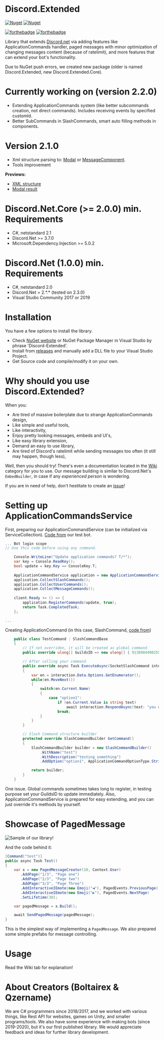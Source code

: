 # Discord.Extended
[![Nuget](https://img.shields.io/nuget/v/Discord.Extended.Core)](https://www.nuget.org/packages/Discord.Extended.Core)
[![Nuget](https://img.shields.io/nuget/dt/Discord.Extended.Core)](https://www.nuget.org/packages/Discord.Extended.Core)

[![forthebadge](https://forthebadge.com/images/badges/made-with-c-sharp.svg)](https://forthebadge.com) [![forthebadge](https://forthebadge.com/images/badges/built-with-love.svg)](https://forthebadge.com)

Library that extends [Discord.net](https://github.com/discord-net/Discord.Net) via adding features like ApplicationCommands handler, paged messages with minor optimization of changing messages content (because of ratelimit), and more features that can extend your bot's functionality.

Due to NuGet push errors, we created new package (older is named Discord.Extended, new Discord.Extended.Core).

# Currently working on (version 2.2.0)
* Extending ApplicationCommands system (like better subcommands creation, not direct commands). Includes receiving events by specified customId.
* Better SubCommands in SlashCommands, smart auto filling methods in components.

# Version 2.1.0
* Xml structure parsing to: [Modal](https://discordnet.dev/guides/int_basics/modals/intro.html) or [MessageComponent](https://discordnet.dev/guides/int_basics/message-components/intro.html).
* Tools improvement

**Previews:**
* [XML structure](https://media.discordapp.net/attachments/1018240922896576612/1019673167301709824/unknown.png)
* [Modal result](https://cdn.discordapp.com/attachments/1018240922896576612/1019690024444370996/unknown.png)

# Discord.Net.Core (>= 2.0.0) min. Requirements
* C#, netstandard 2.1
* Discord.Net >= 3.7.0
* Microsoft.Dependency.Injection >= 5.0.2

# Discord.Net (1.0.0) min. Requirements
* C#, netstandard 2.0
* Discord.Net = 2.\*.\* (tested on 2.3.0)
* Visual Studio Community 2017 or 2019

# Installation
You have a few options to install the library.
* Check [NuGet website](https://www.nuget.org/packages/Discord.Extended.Core) or NuGet Package Manager in Visual Studio by phrase 'Discord-Extended'.
* Install from [releases](https://www.nuget.org/packages/Discord.Extended.Core/releases) and manually add a DLL file to your Visual Studio Project.
* Get Source code and compile/modify it on your own.

# Why should you use Discord.Extended?

When you:
* Are tired of massive boilerplate due to strange ApplicationCommands design,
* Like simple and useful tools,
* Like interactivity,
* Enjoy pretty looking messages, embeds and UI's,
* Like easy library extension, 
* Demand an easy to use library, 
* Are tired of Discord's ratelimit while sending messages too often (it still may happen, though less),

Well, then you should try! There's even a documentation located in the [Wiki](https://github.com/Boltairex/Discord.Extended/wiki) category for you to use.
Our message building is similar to Discord.Net's `EmbedBuilder`, in case if any *experienced person* is wondering.

If you are in need of help, don't hestitate to create an [issue](https://github.com/Boltairex/Discord.Extended/issues)!

# Setting up ApplicationCommandsService 
First, preparing our ApplicationCommandService (can be initialized via ServiceCollection). [Code from](https://github.com/Boltairex/Discord.Extended/blob/main/BotForTest/Program.cs) our test bot.

```cs
... Bot login scope
// Use this code before using any command.

    Console.WriteLine("Update application commands? T/*");
    var key = Console.ReadKey();
    bool update = key.Key == ConsoleKey.T;
    
    ApplicationCommandService application = new ApplicationCommandService(client);
    application.CollectSlashCommands();
    application.CollectUserCommands();
    application.CollectMessageCommands();
        
    client.Ready += () => {
        application.RegisterCommands(update, true);
        return Task.CompletedTask;
    };

...
```

Creating ApplicationCommand (in this case, SlashCommand, [code from](https://github.com/Boltairex/Discord.Extended/blob/main/BotForTest/SlashCommands/TestCommand.cs))
```cs
    public class TestCommand : SlashCommandBase
    {
        // If not overriden, it will be created as global command
        public override ulong[] GuildsID => new ulong[] { 913898440025579541 };

        // After calling your command
        public override async Task ExecuteAsync(SocketSlashCommand interaction, SocketUser author)
        {
            var en = interaction.Data.Options.GetEnumerator();
            while(en.MoveNext())
            {
                switch(en.Current.Name)
                {
                    case "option1":
                        if (en.Current.Value is string text)
                            await interaction.RespondAsync(text: "you wrote " + text);
                        break;
                }
            }
        }

        // Slash Command structure builder
        protected override SlashCommandBuilder GetCommand()
        {
            SlashCommandBuilder builder = new SlashCommandBuilder()
                .WithName("test")
                .WithDescription("testing something")
                .AddOption("option1", ApplicationCommandOptionType.String, "get text", false);

            return builder;
        }
    }
```
One issue. Global commands sometimes takes long to register, in testing purpose set your GuildsID to update immediately. Also, ApplicationCommandService is prepared for easy extending, and you can just override it's methods by yourself.

# Showcase of PagedMessage

![Sample of our library!](https://cdn.discordapp.com/attachments/817822681050120256/846039535103901726/discord.extended.gif)

And the code behind it:

```cs
[Command("test")]
public async Task Test()
{
    var x = new PagedMessageCreator(10, Context.User)
       .AddPage("1/3", "Page one")
       .AddPage("2/3", "Page two")
       .AddPage("3/3", "Page Three")
       .AddInteractiveIEmote(new Emoji("◀️"), PagedEvents.PreviousPage)
       .AddInteractiveIEmote(new Emoji("▶️"), PagedEvents.NextPage)
       .SetLifetime(30);

    var pagedMessage = x.Build();

    await SendPagedMessage(pagedMessage);
}
```


This is the simplest way of implementing a `PagedMessage`. We also prepared some simple prefabs for message controlling.

# Usage

Read the Wiki tab for explanation!

# About Creators (Boltairex & Qzername)

We are C# programmers since 2018/2017, and we worked with various things, like Rest API for websites, games on Unity, and smaller programs/tools. We also have some experience with making bots (since 2019-2020), but it's our first published library. We would appreciate feedback and ideas for further library development.
